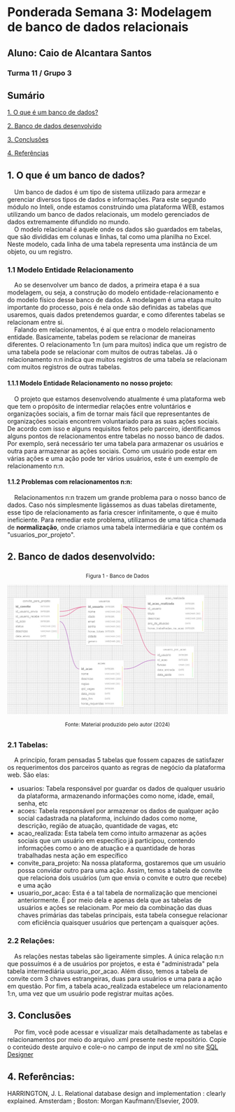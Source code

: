 # Ponderada Semana 3: Modelagem de banco de dados relacionais
## Aluno: Caio de Alcantara Santos
### Turma 11 / Grupo 3


## Sumário

[1. O que é um banco de dados?](##1-o-que-é-um-banco-de-dados)

[2. Banco de dados desenvolvido](#2-banco-de-dados-desenvolvido)

[3. Conclusões](#3-conclusões)

[4. Referências](#4-referências)

## 1. O que é um banco de dados?

&nbsp;&nbsp;&nbsp;&nbsp;Um banco de dados é um tipo de sistema utilizado para armezar e gerenciar diversos tipos de dados e informações. Para este segundo módulo no Inteli, onde estamos construindo uma plataforma WEB, estamos utilizando um banco de dados relacionais, um modelo gerenciados de dados extremamente difundido no mundo. <br>
&nbsp;&nbsp;&nbsp;&nbsp;O modelo relacional é aquele onde os dados são guardados em tabelas, que são divididas em colunas e linhas, tal como uma planilha no Excel. Neste modelo, cada linha de uma tabela representa uma instância de um objeto, ou um registro.

### 1.1 Modelo Entidade Relacionamento

&nbsp;&nbsp;&nbsp;&nbsp;Ao se desenvolver um banco de dados, a primeira etapa é a sua modelagem, ou seja, a construção do modelo entidade-relacionamento e do modelo físico desse banco de dados. A modelagem é uma etapa muito importante do processo, pois é nela onde são definidas as tabelas que usaremos, quais dados pretendemos guardar, e como diferentes tabelas se relacionam entre si. <br>
&nbsp;&nbsp;&nbsp;&nbsp;Falando em relacionamentos, é aí que entra o modelo relacionamento entidade. Basicamente, tabelas podem se relacionar de maneiras diferentes. O relacionamento 1:n (um para muitos) indica que um registro de uma tabela pode se relacionar com muitos de outras tabelas. Já o relacionamento n:n indica que muitos registros de uma tabela se relacionam com muitos registros de outras tabelas.

#### 1.1.1 Modelo Entidade Relacionamento no nosso projeto:
&nbsp;&nbsp;&nbsp;&nbsp;O projeto que estamos desenvolvendo atualmente é uma plataforma web que tem o propósito de intermediar relações entre voluntários e organizações sociais, a fim de tornar mais fácil que representantes de organizações sociais encontrem voluntariado para as suas ações sociais. De acordo com isso e alguns requisitos feitos pelo parceiro, identificamos alguns pontos de relacionamentos entre tabelas no nosso banco de dados. Por exemplo, será necessário ter uma tabela para armazenar os usuários e outra para armazenar as ações sociais. Como um usuário pode estar em várias ações e uma ação pode ter vários usuários, este é um exemplo de relacionamento n:n. 

#### 1.1.2 Problemas com relacionamentos n:n:
&nbsp;&nbsp;&nbsp;&nbsp;Relacionamentos n:n trazem um grande problema para o nosso banco de dados. Caso nós simplesmente ligássemos as duas tabelas diretamente, esse tipo de relacionamento as faria crescer infinitamente, o que é muito ineficiente. Para remediar este problema, utilizamos de uma tática chamada de **normalização**, onde criamos uma tabela intermediária e que contém os "usuarios_por_projeto".

## 2. Banco de dados desenvolvido:

<div align="center">
   
   <sub>Figura 1 - Banco de Dados </sub>

   <img src="database_image.jpeg"> 
   
   <sup>Fonte: Material produzido pelo autor (2024)</sup>
   
</div>

### 2.1 Tabelas:
&nbsp;&nbsp;&nbsp;&nbsp;A princípio, foram pensadas 5 tabelas que fossem capazes de satisfazer os requerimentos dos parceiros quanto as regras de negócio da plataforma web. São elas:
* usuarios: Tabela responsável por guardar os dados de qualquer usuário da plataforma, armazenando informações como nome, idade, email, senha, etc
* acoes: Tabela responsável por armazenar os dados de qualquer ação social cadastrada na plataforma, incluindo dados como nome, descrição, região de atuação, quantidade de vagas, etc
* acao_realizada: Esta tabela tem como intuito armazenar as ações sociais que um usuário em específico já participou, contendo informações como o ano de atuação e a quantidade de horas trabalhadas nesta ação em específico
* convite_para_projeto: Na nossa plataforma, gostaremos que um usuário possa convidar outro para uma ação. Assim, temos a tabela de convite que relaciona dois usuários (um que envia o convite e outro que recebe) e uma ação
* usuario_por_acao: Esta é a tal tabela de normalização que mencionei anteriormente. É por meio dela e apenas dela que as tabelas de usuários e ações se relacionam. Por meio da combinação das duas chaves primárias das tabelas principais, esta tabela consegue relacionar com eficiência quaisquer usuários que pertençam a quaisquer ações. 

### 2.2 Relações:
&nbsp;&nbsp;&nbsp;&nbsp;As relações nestas tabelas são ligeiramente simples. A única relação n:n que possuímos é a de usuários por projetos, e esta é "administrada" pela tabela intermediária usuario_por_acao. Além disso, temos a tabela de convite com 3 chaves estrangeiras, duas para usuários e uma para a ação em questão. Por fim, a tabela acao_realizada estabelece um relacionamento 1:n, uma vez que um usuário pode registrar muitas ações. 

## 3. Conclusões
&nbsp;&nbsp;&nbsp;&nbsp;Por fim, você pode acessar e visualizar mais detalhadamente as tabelas e relacionamentos por meio do arquivo .xml presente neste repositório. Copie o conteúdo deste arquivo e cole-o no campo de input de xml no site <a href="https://sql.toad.cz/?keyword=online_library">SQL Designer</a>

## 4. Referências:
HARRINGTON, J. L. Relational database design and implementation : clearly explained. Amsterdam ; Boston: Morgan Kaufmann/Elsevier, 2009.

‌

